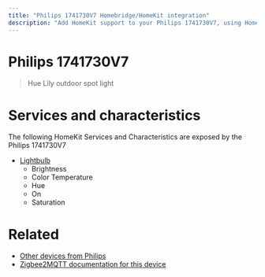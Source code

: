 ```yaml
---
title: "Philips 1741730V7 Homebridge/HomeKit integration"
description: "Add HomeKit support to your Philips 1741730V7, using Homebridge, Zigbee2MQTT and homebridge-z2m."
---
```

<!---
This file has been GENERATED using src/docgen/docgen.ts
DO NOT EDIT THIS FILE MANUALLY!
-->
# Philips 1741730V7
> Hue Lily outdoor spot light


# Services and characteristics
The following HomeKit Services and Characteristics are exposed by
the Philips 1741730V7

* [Lightbulb](../../light.md)
  * Brightness
  * Color Temperature
  * Hue
  * On
  * Saturation


# Related
* [Other devices from Philips](../index.md#philips)
* [Zigbee2MQTT documentation for this device](https://www.zigbee2mqtt.io/devices/1741730V7.html)